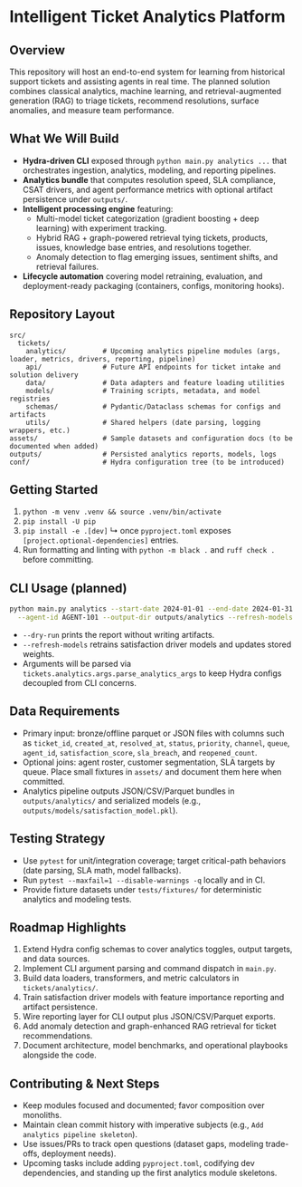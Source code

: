 # Intelligent Ticket Analytics Platform

## Overview
This repository will host an end-to-end system for learning from historical support tickets and assisting agents in real time. The planned solution combines classical analytics, machine learning, and retrieval-augmented generation (RAG) to triage tickets, recommend resolutions, surface anomalies, and measure team performance.

## What We Will Build
- **Hydra-driven CLI** exposed through `python main.py analytics ...` that orchestrates ingestion, analytics, modeling, and reporting pipelines.
- **Analytics bundle** that computes resolution speed, SLA compliance, CSAT drivers, and agent performance metrics with optional artifact persistence under `outputs/`.
- **Intelligent processing engine** featuring:
  - Multi-model ticket categorization (gradient boosting + deep learning) with experiment tracking.
  - Hybrid RAG + graph-powered retrieval tying tickets, products, issues, knowledge base entries, and resolutions together.
  - Anomaly detection to flag emerging issues, sentiment shifts, and retrieval failures.
- **Lifecycle automation** covering model retraining, evaluation, and deployment-ready packaging (containers, configs, monitoring hooks).

## Repository Layout
```
src/
  tickets/
    analytics/         # Upcoming analytics pipeline modules (args, loader, metrics, drivers, reporting, pipeline)
    api/               # Future API endpoints for ticket intake and solution delivery
    data/              # Data adapters and feature loading utilities
    models/            # Training scripts, metadata, and model registries
    schemas/           # Pydantic/Dataclass schemas for configs and artifacts
    utils/             # Shared helpers (date parsing, logging wrappers, etc.)
assets/                # Sample datasets and configuration docs (to be documented when added)
outputs/               # Persisted analytics reports, models, logs
conf/                  # Hydra configuration tree (to be introduced)
```

## Getting Started
1. `python -m venv .venv && source .venv/bin/activate`
2. `pip install -U pip`
3. `pip install -e .[dev]`  ↳ once `pyproject.toml` exposes `[project.optional-dependencies]` entries.
4. Run formatting and linting with `python -m black .` and `ruff check .` before committing.

## CLI Usage (planned)
```bash
python main.py analytics --start-date 2024-01-01 --end-date 2024-01-31 \
  --agent-id AGENT-101 --output-dir outputs/analytics --refresh-models
```
- `--dry-run` prints the report without writing artifacts.
- `--refresh-models` retrains satisfaction driver models and updates stored weights.
- Arguments will be parsed via `tickets.analytics.args.parse_analytics_args` to keep Hydra configs decoupled from CLI concerns.

## Data Requirements
- Primary input: bronze/offline parquet or JSON files with columns such as `ticket_id`, `created_at`, `resolved_at`, `status`, `priority`, `channel`, `queue`, `agent_id`, `satisfaction_score`, `sla_breach`, and `reopened_count`.
- Optional joins: agent roster, customer segmentation, SLA targets by queue. Place small fixtures in `assets/` and document them here when committed.
- Analytics pipeline outputs JSON/CSV/Parquet bundles in `outputs/analytics/` and serialized models (e.g., `outputs/models/satisfaction_model.pkl`).

## Testing Strategy
- Use `pytest` for unit/integration coverage; target critical-path behaviors (date parsing, SLA math, model fallbacks).
- Run `pytest --maxfail=1 --disable-warnings -q` locally and in CI.
- Provide fixture datasets under `tests/fixtures/` for deterministic analytics and modeling tests.

## Roadmap Highlights
1. Extend Hydra config schemas to cover analytics toggles, output targets, and data sources.
2. Implement CLI argument parsing and command dispatch in `main.py`.
3. Build data loaders, transformers, and metric calculators in `tickets/analytics/`.
4. Train satisfaction driver models with feature importance reporting and artifact persistence.
5. Wire reporting layer for CLI output plus JSON/CSV/Parquet exports.
6. Add anomaly detection and graph-enhanced RAG retrieval for ticket recommendations.
7. Document architecture, model benchmarks, and operational playbooks alongside the code.

## Contributing & Next Steps
- Keep modules focused and documented; favor composition over monoliths.
- Maintain clean commit history with imperative subjects (e.g., `Add analytics pipeline skeleton`).
- Use issues/PRs to track open questions (dataset gaps, modeling trade-offs, deployment needs).
- Upcoming tasks include adding `pyproject.toml`, codifying dev dependencies, and standing up the first analytics module skeletons.
